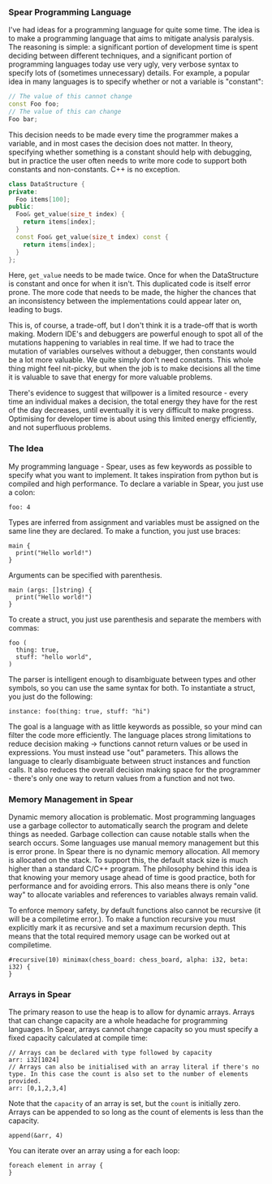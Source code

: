 ### Spear Programming Language

I've had ideas for a programming language for quite some time. The idea is to make a programming language that aims to mitigate analysis paralysis. The reasoning is simple: a significant portion of development time is spent deciding between different techniques, and a significant portion of programming languages today use very ugly, very verbose syntax to specify lots of (sometimes unnecessary) details. For example, a popular idea in many languages is to specify whether or not a variable is "constant": 

```C++
// The value of this cannot change
const Foo foo;
// The value of this can change
Foo bar;
```
This decision needs to be made every time the programmer makes a variable, and in most cases the decision does not matter. In theory, specifying whether something is a constant should help with debugging, but in practice the user often needs to write more code to support both constants and non-constants. C++ is no exception. 
```C++
class DataStructure {
private:
  Foo items[100];
public:
  Foo& get_value(size_t index) {
    return items[index];
  }
  const Foo& get_value(size_t index) const {
    return items[index];
  }
};
```
Here, `get_value` needs to be made twice. Once for when the DataStructure is constant and once for when it isn't. This duplicated code is itself error prone. 
The more code that needs to be made, the higher the chances that an inconsistency between the implementations could appear later on, leading to bugs. 

This is, of course, a trade-off, but I don't think it is a trade-off that is worth making. Modern IDE's and debuggers are powerful enough to spot all of the mutations happening to variables in real time. If we had to trace the mutation of variables ourselves without a debugger, then constants would be a lot more valuable. We quite simply don't need constants. This whole thing might feel nit-picky, but when the job is to make decisions all the time it is valuable to save that energy for more valuable problems. 

There's evidence to suggest that willpower is a limited resource - every time an individual makes a decision, the total energy they have for the rest of the day decreases, until eventually it is very difficult to make progress. Optimising for developer time is about using this limited energy efficiently, and not superfluous problems.

### The Idea

My programming language - Spear, uses as few keywords as possible to specify what you want to implement. It takes inspiration from python but is compiled and high performance.
To declare a variable in Spear, you just use a colon: 

```
foo: 4
```

Types are inferred from assignment and variables must be assigned on the same line they are declared. To make a function, you just use braces:
```
main {
  print("Hello world!")
}
```
Arguments can be specified with parenthesis. 
```
main (args: []string) {
  print("Hello world!")
}
```
To create a struct, you just use parenthesis and separate the members with commas:
```
foo (
  thing: true,
  stuff: "hello world",
)
```
The parser is intelligent enough to disambiguate between types and other symbols, so you can use the same syntax for both. To instantiate a struct, you just
do the following: 
```
instance: foo(thing: true, stuff: "hi")
```

The goal is a language with as little keywords as possible, so your mind can filter the code more efficiently. The language places strong limitations to reduce 
decision making -> functions cannot return values or be used in expressions. You must instead use "out" parameters. This allows the language to clearly disambiguate between struct instances and function calls. It also reduces the overall decision making space for the programmer - there's only one way to return values from a function and not two. 

### Memory Management in Spear 

Dynamic memory allocation is problematic. Most programming languages use a garbage collector to automatically search the program and delete things as needed. Garbage collection can cause notable stalls when the search occurs. Some languages use manual memory management but this is error prone. In Spear there is no dynamic memory allocation. All memory is allocated on the stack. To support this, the default stack size is much higher than a standard C/C++ program. The philosophy behind this idea is that knowing your memory usage ahead of time is good practice, both for performance and for avoiding errors. This also means there is only "one way" to allocate variables and references to variables always remain valid. 

To enforce memory safety, by default functions also cannot be recursive (it will be a compiletime error.). To make a function recursive you must explicitly mark it as recursive and set a maximum recursion depth. This means that the total required memory usage can be worked out at compiletime.
```
#recursive(10) minimax(chess_board: chess_board, alpha: i32, beta: i32) {
}
```
### Arrays in Spear

The primary reason to use the heap is to allow for dynamic arrays. Arrays that can change capacity are a whole headache for programming languages. In Spear, arrays cannot change capacity so you must specify a fixed capacity calculated at compile time: 

```
// Arrays can be declared with type followed by capacity
arr: i32[1024]
// Arrays can also be initialised with an array literal if there's no type. In this case the count is also set to the number of elements provided.
arr: [0,1,2,3,4]
```
Note that the `capacity` of an array is set, but the `count` is initially zero. Arrays can be appended to so long as the count of elements is less than the capacity.
```
append(&arr, 4)
```
You can iterate over an array using a for each loop:
```
foreach element in array {
}
```
